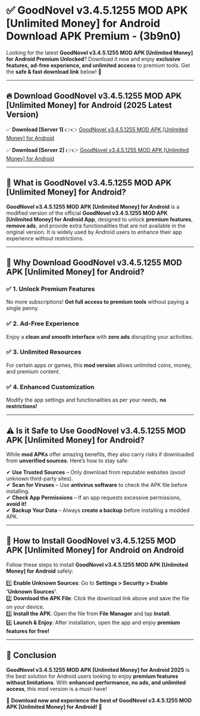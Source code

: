 
# ✅ GoodNovel v3.4.5.1255 MOD APK [Unlimited Money] for Android Download APK Premium -  (3b9n0) 

Looking for the latest **GoodNovel v3.4.5.1255 MOD APK [Unlimited Money] for Android Premium Unlocked**? Download it now and enjoy **exclusive features, ad-free experience, and unlimited access** to premium tools. Get the **safe & fast download link** below! 🚀

---

## 🔥 Download GoodNovel v3.4.5.1255 MOD APK [Unlimited Money] for Android (2025 Latest Version)

✅ **Download [Server 1]** 👉👉 [GoodNovel v3.4.5.1255 MOD APK [Unlimited Money] for Android ](https://apkcomod.com?title=GoodNovel_v3.4.5.1255_MOD_APK_[Unlimited_Money]_for_Android)  

✅ **Download [Server 2]** 👉👉 [GoodNovel v3.4.5.1255 MOD APK [Unlimited Money] for Android ](https://apkcomod.com?title=GoodNovel_v3.4.5.1255_MOD_APK_[Unlimited_Money]_for_Android)  


---

## 📌 What is GoodNovel v3.4.5.1255 MOD APK [Unlimited Money] for Android?

**GoodNovel v3.4.5.1255 MOD APK [Unlimited Money] for Android** is a modified version of the official **GoodNovel v3.4.5.1255 MOD APK [Unlimited Money] for Android App**, designed to unlock **premium features**, **remove ads**, and provide extra functionalities that are not available in the original version. It is widely used by Android users to enhance their app experience without restrictions.

---

## 🌟 Why Download GoodNovel v3.4.5.1255 MOD APK [Unlimited Money] for Android?

### ✅ 1. Unlock Premium Features
No more subscriptions! **Get full access to premium tools** without paying a single penny.

### ✅ 2. Ad-Free Experience
Enjoy a **clean and smooth interface** with **zero ads** disrupting your activities.

### ✅ 3. Unlimited Resources
For certain apps or games, this **mod version** allows unlimited coins, money, and premium content.

### ✅ 4. Enhanced Customization
Modify the app settings and functionalities as per your needs, **no restrictions!**

---

## ⚠️ Is it Safe to Use GoodNovel v3.4.5.1255 MOD APK [Unlimited Money] for Android?

While **mod APKs** offer amazing benefits, they also carry risks if downloaded from **unverified sources**. Here’s how to stay safe:

✔ **Use Trusted Sources** – Only download from reputable websites (avoid unknown third-party sites).  
✔ **Scan for Viruses** – Use **antivirus software** to check the APK file before installing.  
✔ **Check App Permissions** – If an app requests excessive permissions, **avoid it!**  
✔ **Backup Your Data** – Always **create a backup** before installing a modded APK.

---

## 📲 How to Install GoodNovel v3.4.5.1255 MOD APK [Unlimited Money] for Android on Android

Follow these steps to install **GoodNovel v3.4.5.1255 MOD APK [Unlimited Money] for Android** safely:

1️⃣ **Enable Unknown Sources**: Go to **Settings > Security > Enable 'Unknown Sources'**.  
2️⃣ **Download the APK File**: Click the download link above and save the file on your device.  
3️⃣ **Install the APK**: Open the file from **File Manager** and tap **Install**.  
4️⃣ **Launch & Enjoy**: After installation, open the app and enjoy **premium features for free!**

---

## 🚀 Conclusion

**GoodNovel v3.4.5.1255 MOD APK [Unlimited Money] for Android 2025** is the best solution for Android users looking to enjoy **premium features without limitations**. With **enhanced performance, no ads, and unlimited access**, this mod version is a must-have!

🔻 **Download now and experience the best of GoodNovel v3.4.5.1255 MOD APK [Unlimited Money] for Android!** 🔻

